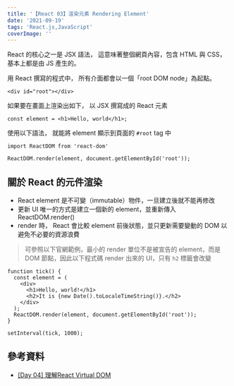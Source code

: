 ```yaml
---
title: '【React 03】渲染元素 Rendering Element'
date: '2021-09-19'
tags: 'React.js,JavaScript'
coverImage: ''
---
```



React 的核心之一是 JSX 語法，
這意味著整個網頁內容，包含 HTML 與 CSS，
基本上都是由 JS 產生的。

用 React 撰寫的程式中，
所有介面都會以一個「root DOM node」為起點。
```
<div id="root"></div>
```

如果要在畫面上渲染出如下，
以 JSX 撰寫成的 React 元素
```
const element = <h1>Hello, world</h1>;
```

使用以下語法，
就能將 element 顯示到頁面的 `#root` tag 中
```
import ReactDOM from 'react-dom'

ReactDOM.render(element, document.getElementById('root'));
```


## 關於 React 的元件渲染
- React element 是不可變（immutable）物件，一旦建立後就不能再修改
- 更新 UI 唯一的方式是建立一個新的 element，並重新傳入 ReactDOM.render()
- render 時， React 會比較 element 前後狀態，並只更新需要變動的 DOM 以避免不必要的資源浪費
> 可參照以下官網範例，最小的 render 單位不是被宣告的 element，而是 DOM 節點，因此以下程式碼 render 出來的 UI，只有 `h2` 標籤會改變

```
function tick() {
  const element = (
	<div>
	  <h1>Hello, world!</h1>
	  <h2>It is {new Date().toLocaleTimeString()}.</h2>
	</div>
  );
  ReactDOM.render(element, document.getElementById('root'));
}

setInterval(tick, 1000);
```


## 參考資料
- [[Day 04] 理解React Virtual DOM](https://ithelp.ithome.com.tw/articles/10234155)
